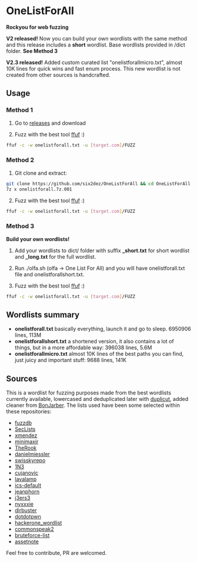 # OneListForAll
**Rockyou for web fuzzing**

**V2 released!** Now you can build your own wordlists with the same method and this release includes a **short** wordlist. Base wordlists provided in /dict folder. **See Method 3**

**V2.3 released!** Added custom curated list "onelistforallmicro.txt", almost 10K lines for quick wins and fast enum process. This new wordlist is not created from other sources is handcrafted.

## Usage

### Method 1

1. Go to [releases](https://github.com/six2dez/OneListForAll/releases) and download

2. Fuzz with the best tool [ffuf](https://github.com/ffuf/ffuf) :)
```bash
ffuf -c -w onelistforall.txt -u [target.com]/FUZZ
```

### Method 2

1. Git clone and extract:
```bash
git clone https://github.com/six2dez/OneListForAll && cd OneListForAll
7z x onelistforall.7z.001
```
2. Fuzz with the best tool [ffuf](https://github.com/ffuf/ffuf) :)
```bash
ffuf -c -w onelistforall.txt -u [target.com]/FUZZ
```

### Method 3

**Build your own wordlists!**

1. Add your wordlists to dict/ folder with suffix **_short.txt** for short wordlist and **_long.txt** for the full wordlist.

2. Run ./olfa.sh (olfa -> One List For All) and you will have onelistforall.txt file and onelistforallshort.txt.

3. Fuzz with the best tool [ffuf](https://github.com/ffuf/ffuf) :)
```bash
ffuf -c -w onelistforall.txt -u [target.com]/FUZZ
```

## Wordlists summary

- **onelistforall.txt** basically everything, launch it and go to sleep. 6950906 lines, 113M
- **onelistforallshort.txt** a shortened version, it also contains a lot of things, but in a more affordable way: 396038 lines, 5.6M
- **onelistforallmicro.txt** almost 10K lines of the best paths you can find, just juicy and important stuff: 9688 lines, 141K


## Sources

This is a wordlist for fuzzing purposes made from the best wordlists currently available, lowercased and deduplicated later with [duplicut](https://github.com/nil0x42/duplicut), added cleaner from [BonJarber](https://github.com/BonJarber/SecUtils/tree/master/clean_wordlist). The lists used have been some selected within these repositories:

- [fuzzdb](https://github.com/fuzzdb-project/fuzzdb)
- [SecLists](https://github.com/danielmiessler/SecLists)
- [xmendez](https://github.com/xmendez/wfuzz)
- [minimaxir](https://github.com/minimaxir/big-list-of-naughty-strings)
- [TheRook](https://github.com/TheRook/subbrute)
- [danielmiessler](https://github.com/danielmiessler]/RobotsDisallowed)
- [swisskyrepo](https://github.com/swisskyrepo/PayloadsAllTheThings)
- [1N3](https://github.com/1N3/IntruderPayloads)
- [cujanovic](https://github.com/cujanovic)
- [lavalamp](https://github.com/lavalamp-/password-lists)
- [ics-default](https://github.com/arnaudsoullie/ics-default-passwords)
- [jeanphorn](https://github.com/jeanphorn/wordlist)
- [j3ers3](https://github.com/j3ers3/PassList)
- [nyxxxie](https://github.com/nyxxxie/awesome-default-passwords)
- [dirbuster](https://www.owasp.org/index.php/DirBuster)
- [dotdotpwn](https://github.com/wireghoul/dotdotpwn)
- [hackerone_wordlist](https://github.com/xyele/hackerone_wordlist)
- [commonspeak2](https://github.com/assetnote/commonspeak2-wordlists)
- [bruteforce-list](https://github.com/random-robbie/bruteforce-lists)
- [assetnote](https://wordlists.assetnote.io/)

Feel free to contribute, PR are welcomed.

